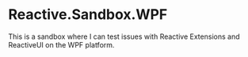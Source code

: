 # Reactive.Sandbox.WPF

This is a sandbox where I can test issues with Reactive Extensions and ReactiveUI on the WPF platform.